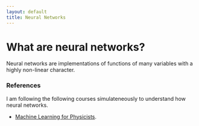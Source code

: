 ```yaml
---
layout: default
title: Neural Networks
---
```

# What are neural networks?

Neural networks are implementations of functions of many variables with a highly non-linear character.

### References

I am following the following courses simulateneously to understand how neural networks.

- [Machine Learning for Physicists](https://pad.gwdg.de/s/Machine_Learning_For_Physicists_2021#).
